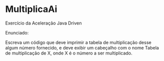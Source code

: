 # MultiplicaAi
Exercício da Aceleração Java Driven

Enunciado:

Escreva um código que deve imprimir a tabela de multiplicação desse algum número fornecido, e deve exibir um cabeçalho com o nome Tabela de multiplicação de X, onde X é o número a ser multiplicado.
